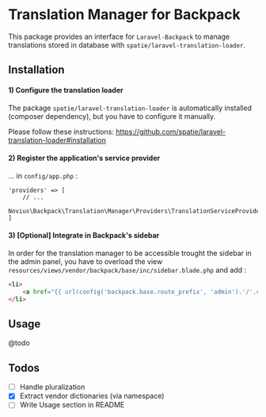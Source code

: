 # Translation Manager for Backpack

This package provides an interface for `Laravel-Backpack` to manage translations stored in database with `spatie/laravel-translation-loader`.

## Installation

#### 1) Configure the translation loader

The package `spatie/laravel-translation-loader` is automatically installed (composer dependency), but you have to configure it manually.

Please follow these instructions: https://github.com/spatie/laravel-translation-loader#installation

#### 2) Register the application's service provider

... in `config/app.php` :
```php?start_inline=1
'providers' => [
    // ...
    Novius\Backpack\Translation\Manager\Providers\TranslationServiceProvider::class,
]
```

#### 3) [Optional] Integrate in Backpack's sidebar

In order for the translation manager to be accessible trought the sidebar in the admin panel, you have to overload the view `resources/views/vendor/backpack/base/inc/sidebar.blade.php` and add :

```html
<li>
    <a href="{{ url(config('backpack.base.route_prefix', 'admin').'/'.config('translation-manager.route_prefix')) }}"><i class="fa fa-cog"></i> <span>{{ trans('translation-manager::app.translation') }}</span></a>
</li>
```

## Usage

@todo

## Todos

- [ ] Handle pluralization
- [x] Extract vendor dictionaries (via namespace)
- [ ] Write Usage section in README